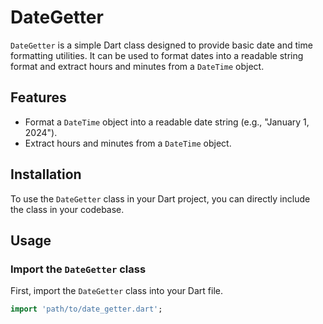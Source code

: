 # DateGetter

`DateGetter` is a simple Dart class designed to provide basic date and time formatting utilities. It can be used to format dates into a readable string format and extract hours and minutes from a `DateTime` object.

## Features

- Format a `DateTime` object into a readable date string (e.g., "January 1, 2024").
- Extract hours and minutes from a `DateTime` object.

## Installation

To use the `DateGetter` class in your Dart project, you can directly include the class in your codebase.

## Usage

### Import the `DateGetter` class

First, import the `DateGetter` class into your Dart file.

```dart
import 'path/to/date_getter.dart';


